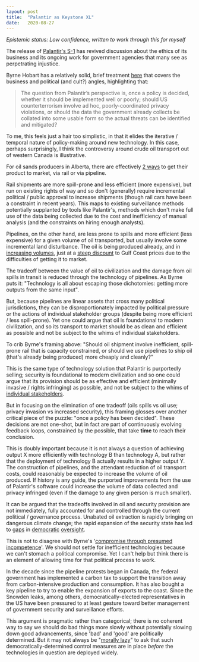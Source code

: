 ```yaml
---
layout: post
title:  "Palantir as Keystone XL"
date:   2020-08-27
---
```


*Epistemic status: Low confidence, written to work through this for myself*

The release of [Palantir's S-1][palantir_s1] has revived discussion about the ethics of its business and its ongoing work for government agencies that many see as perpetrating injustice.

Byrne Hobart has a relatively solid, brief treatment [here][hobart_palantir] that covers the business and political (and cult?) angles, highlighting that:

>The question from Palantir’s perspective is, once a policy is decided, whether it should be implemented well or poorly; should US counterterrorism involve ad hoc, poorly-coordinated privacy violations, or should the data the government already collects be collated into some usable form so the actual threats can be identified and mitigated?

To me, this feels just a hair too simplistic, in that it elides the iterative / temporal nature of policy-making around new technology. In this case, perhaps surprisingly, I think the controversy around crude oil transport out of western Canada is illustrative.

For oil sands producers in Alberta, there are effectively [2 ways][wcs_discount] to get their product to market, via rail or via pipeline.

Rail shipments are more spill-prone and less efficient (more expensive), but run on existing rights of way and so don't (generally) require incremental political / public approval to increase shipments (though rail cars have been a constraint in recent years). This maps to existing surveillance methods potentially supplanted by tools like Palantir's, methods which don't make full use of the data being collected due to the cost and inefficiency of manual analysis (and the constraints on hiring enough analysts).

Pipelines, on the other hand, are less prone to spills and more efficient (less expensive) for a given volume of oil transported, but usually involve some incremental land disturbance. The oil is being produced already, and in [increasing volumes][historical_production], just at a [steep discount][wcs_discount] to Gulf Coast prices due to the difficulties of getting it to market.

The tradeoff between the value of oil to civilization and the damage from oil spills in transit is reduced through the technology of pipelines. As Byrne puts it: "Technology is all about escaping those dichotomies: getting more outputs from the same input".

But, because pipelines are linear assets that cross many political jurisdictions, they can be disproportionately impacted by political pressure or the actions of individual stakeholder groups (despite being more efficient / less spill-prone). Yet one could argue that oil is foundational to modern civilization, and so its transport to market should be as clean and efficient as possible and not be subject to the whims of individual stakeholders.

To crib Byrne's framing above: "Should oil shipment involve inefficient, spill-prone rail that is capacity constrained, or should we use pipelines to ship oil (that's already being produced) more cheaply and cleanly?"

This is the same type of technology solution that Palantir is purportedly selling; security is foundational to modern civilization and so one could argue that its provision should be as effective and efficient (minimally invasive / rights infringing) as possible, and not be subject to the whims of [individual stakeholders][maven_withdrawal].

But in focusing on the elimination of one tradeoff (oils spills vs oil use; privacy invasion vs increased security), this framing glosses over another critical piece of the puzzle: "once a policy has been decided". These decisions are not one-shot, but in fact are part of continuously evolving feedback loops, constrained by the possible, that take **time** to reach their conclusion.

This is doubly important because it is not always a question of achieving output X more efficiently with technology B than technology A, but rather that the deployment of technology B actually results in a higher output Y. The construction of pipelines, and the attendant reduction of oil transport costs, could reasonably be expected to increase the volume of oil produced. If history is any guide, the purported improvements from the use of Palantir's software could increase the volume of data collected and privacy infringed (even if the damage to any given person is much smaller).

It can be argued that the tradeoffs involved in oil and security provision are not immediately, fully accounted for and controlled through the current political / governance process. Unabated oil extraction is rapidly bringing on dangerous climate change; the rapid expansion of the security state has led to [gaps][aclu_xkeyscore] in [democratic][snowden] [oversight][drone_strikes].

This is not to disagree with Byrne's '[compromise through presumed incompetence][compromise]'. We should not settle for inefficient technologies because we can't stomach a political compromise. Yet I can't help but think there is an element of allowing time for that political process to work.

In the decade since the pipeline protests began in Canada, the federal government has implemented a carbon tax to support the transition away from carbon-intensive production and consumption. It has also bought a key pipeline to try to enable the expansion of exports to the coast. Since the Snowden leaks, among others, democratically-elected representatives in the US have been pressured to at least gesture toward better management of government security and surveillance efforts.

This argument is pragmatic rather than categorical; there is no coherent way to say we should do bad things more slowly without potentially slowing down good advancements, since 'bad' and 'good' are politically determined. But it may not always be "[morally lazy][hobart_palantir]" to ask that such democratically-determined control measures are in place *before* the technologies in question are deployed widely.

[palantir_s1]: [https://www.sec.gov/Archives/edgar/data/1321655/000119312520230013/d904406ds1.htm]

[hobart_palantir]: [https://diff.substack.com/p/palantir-on-business-cults-and-politics]

[historical_production]: [https://www.cer-rec.gc.ca/nrg/sttstc/crdlndptrlmprdct/stt/crdlsmmr/crdlsmmr-eng.html]

[wcs_discount]: [https://www.oilsandsmagazine.com/market-insights/crude-oil-pricing-differentials-why-alberta-crude-sells-at-deep-discount-to-wti]

[maven_withdrawal]: [https://www.wired.com/story/google-wont-renew-controversial-pentagon-ai-project/]

[aclu_xkeyscore]: [https://www.aclu.org/blog/national-security/secrecy/guide-what-we-now-know-about-nsas-dragnet-searches-your]

[snowden]: [https://www.bbc.com/news/world-us-canada-23123964]

[drone_strikes]: [https://web.law.columbia.edu/human-rights-institute/counterterrorism/drone-strikes/counting-drone-strike-deaths]

[compromise]: [https://diff.substack.com/p/against-compromise-through-presumed]
